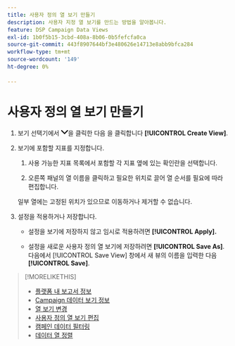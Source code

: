 ```yaml
---
title: 사용자 정의 열 보기 만들기
description: 사용자 지정 열 보기를 만드는 방법을 알아봅니다.
feature: DSP Campaign Data Views
exl-id: 1b0f5b15-3cbd-408a-8b06-0b5fefcfa0ca
source-git-commit: 443f8907644bf3e480626e14713e8abb9bfca284
workflow-type: tm+mt
source-wordcount: '149'
ht-degree: 0%

---
```


# 사용자 정의 열 보기 만들기

1. 보기 선택기에서 ![아래쪽 화살표](/help/dsp/assets/chevron-down.png)을 클릭한 다음 을 클릭합니다 **[!UICONTROL Create View]**.

1. 보기에 포함할 지표를 지정합니다.

   1. 사용 가능한 지표 목록에서 포함할 각 지표 옆에 있는 확인란을 선택합니다.

   1. 오른쪽 패널의 열 이름을 클릭하고 필요한 위치로 끌어 열 순서를 필요에 따라 편집합니다.

   일부 열에는 고정된 위치가 있으므로 이동하거나 제거할 수 없습니다.

1. 설정을 적용하거나 저장합니다.

   * 설정을 보기에 저장하지 않고 임시로 적용하려면 **[!UICONTROL Apply].**

   * 설정을 새로운 사용자 정의 열 보기에 저장하려면 **[!UICONTROL Save As]**. 다음에서 [!UICONTROL Save View] 창에서 새 뷰의 이름을 입력한 다음 **[!UICONTROL Save]**.

>[!MORELIKETHIS]
>
>* [플랫폼 내 보고서 정보](campaign-reports-about.md)
>* [Campaign 데이터 보기 정보](campaign-data-views-about.md)
>* [열 보기 변경](column-view-change.md)
>* [사용자 정의 열 보기 편집](column-view-edit.md)
>* [캠페인 데이터 필터링](campaign-data-filter.md)
>* [데이터 열 정렬](campaign-data-sort.md)

